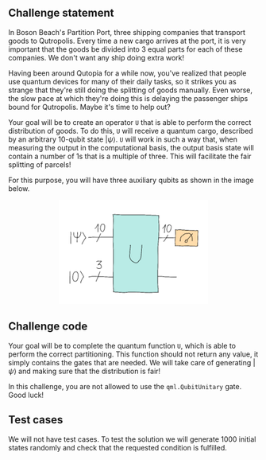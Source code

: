 ## Challenge statement

In Boson Beach's Partition Port, three shipping companies that transport goods to Qutropolis. Every time a new cargo arrives at the port, it is very important that the goods be divided into 3 equal parts for each of these companies. We don't want any ship doing extra work!

Having been around Qutopia for a while now, you've realized that people use quantum devices for many of their daily tasks, so it strikes you as strange that they're still doing the splitting of goods manually. Even worse, the slow pace at which they're doing this is delaying the passenger ships bound for Qutropolis. Maybe it's time to help out?

Your goal will be to create an operator `U` that is able to perform the correct distribution of goods.
To do this, `U` will receive a quantum cargo, described by an arbitrary 10-qubit state $|\psi\rangle$. `U` will work in such a way that, when measuring the output in the computational basis, the output basis state will contain a number of 1s that is a multiple of three.  This will facilitate the fair splitting of parcels! 

For this purpose, you will have three auxiliary qubits as shown in the image below.

<center>
<img src="./images/gate_friendly.png" alt="example with 2 forests" width="300">
</center>

## Challenge code

Your goal will be to complete the quantum function `U`, which is able to perform the correct partitioning. This function should not return any value, it simply contains the gates that are needed. We will take care of generating $|\psi\rangle$ and making sure that the distribution is fair!

In this challenge, you are not allowed to use the `qml.QubitUnitary` gate. Good luck!

## Test cases

We will not have test cases. To test the solution we will generate 1000 initial states randomly and check that the requested condition is fulfilled.